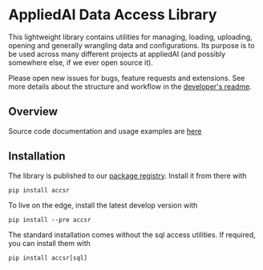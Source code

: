 # AppliedAI Data Access Library

This lightweight library contains utilities for managing, loading, uploading, opening and generally wrangling data and
configurations. Its purpose is to be used across many different projects at appliedAI (and possibly somewhere else,
if we ever open source it). 

Please open new issues for bugs, feature requests and extensions. See more details about the structure and
workflow in the [developer's readme](README_dev.md).

## Overview

Source code documentation and usage examples are [here](http://resources.pages.aai.lab/data-access/docs/)

## Installation

The library is published to our [package registry](https://nexus.admin.aai.sh/#browse/browse:aai-pypi). Install
it from there with
```shell script
pip install accsr
```

To live on the edge, install the latest develop version with
```shell script
pip install --pre accsr
```

The standard installation comes without the sql access utilities.
If required, you can install them with
```shell script
pip install accsr[sql]
```
